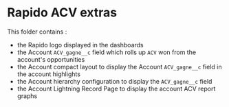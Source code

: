 # Rapido ACV extras

This folder contains :

- the Rapido logo displayed in the dashboards
- the Account `ACV_gagne__c` field which rolls up `ACV` won from the account's opportunities
- the Account compact layout to display the Account `ACV_gagne__c` field in the account highlights
- the Account hierarchy configuration to display the `ACV_gagne__c` field
- the Account Lightning Record Page to display the account ACV report graphs
